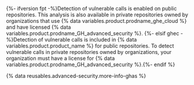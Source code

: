 {%- ifversion fpt -%}Detection of vulnerable calls is enabled on public repositories. This analysis is also available in private repositories owned by organizations that use {% data variables.product.prodname_ghe_cloud %} and have licensed {% data variables.product.prodname_GH_advanced_security %}.
{%- elsif ghec -%}Detection of vulnerable calls is included in {% data variables.product.product_name %} for public repositories. To detect vulnerable calls in private repositories owned by organizations, your organization must have a license for {% data variables.product.prodname_GH_advanced_security %}.{%- endif %}

{% data reusables.advanced-security.more-info-ghas %}
